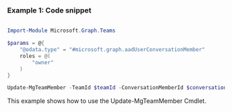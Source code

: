 ### Example 1: Code snippet

```powershell

Import-Module Microsoft.Graph.Teams

$params = @{
	"@odata.type" = "#microsoft.graph.aadUserConversationMember"
	roles = @(
		"owner"
	)
}

Update-MgTeamMember -TeamId $teamId -ConversationMemberId $conversationMemberId -BodyParameter $params

```
This example shows how to use the Update-MgTeamMember Cmdlet.


